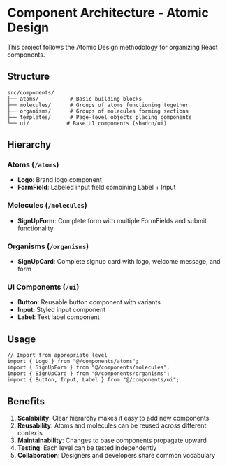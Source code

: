 # Component Architecture - Atomic Design

This project follows the Atomic Design methodology for organizing React components.

## Structure

```
src/components/
├── atoms/          # Basic building blocks
├── molecules/      # Groups of atoms functioning together
├── organisms/      # Groups of molecules forming sections
├── templates/      # Page-level objects placing components
└── ui/            # Base UI components (shadcn/ui)
```

## Hierarchy

### Atoms (`/atoms`)

- **Logo**: Brand logo component
- **FormField**: Labeled input field combining Label + Input

### Molecules (`/molecules`)

- **SignUpForm**: Complete form with multiple FormFields and submit functionality

### Organisms (`/organisms`)

- **SignUpCard**: Complete signup card with logo, welcome message, and form

### UI Components (`/ui`)

- **Button**: Reusable button component with variants
- **Input**: Styled input component
- **Label**: Text label component

## Usage

```tsx
// Import from appropriate level
import { Logo } from "@/components/atoms";
import { SignUpForm } from "@/components/molecules";
import { SignUpCard } from "@/components/organisms";
import { Button, Input, Label } from "@/components/ui";
```

## Benefits

1. **Scalability**: Clear hierarchy makes it easy to add new components
2. **Reusability**: Atoms and molecules can be reused across different contexts
3. **Maintainability**: Changes to base components propagate upward
4. **Testing**: Each level can be tested independently
5. **Collaboration**: Designers and developers share common vocabulary
